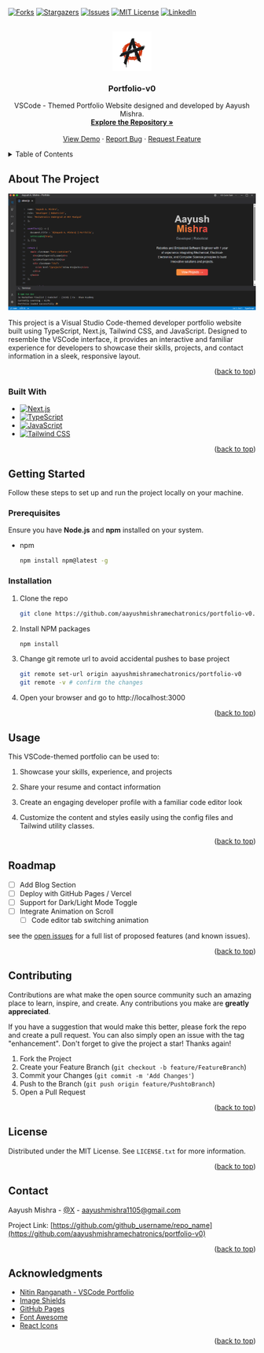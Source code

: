 <!-- Improved compatibility of back to top link: See: https://github.com/othneildrew/Best-README-Template/pull/73 -->
<a id="readme-top"></a>
<!--
*** Thanks for checking out the Best-README-Template. If you have a suggestion
*** that would make this better, please fork the repo and create a pull request
*** or simply open an issue with the tag "enhancement".
*** Don't forget to give the project a star!
*** Thanks again! Now go create something AMAZING! :D
-->



<!-- PROJECT SHIELDS -->
<!--
*** I'm using markdown "reference style" links for readability.
*** Reference links are enclosed in brackets [ ] instead of parentheses ( ).
*** See the bottom of this document for the declaration of the reference variables
*** for contributors-url, forks-url, etc. This is an optional, concise syntax you may use.
*** https://www.markdownguide.org/basic-syntax/#reference-style-links
-->
[![Forks][forks-shield]][forks-url]
[![Stargazers][stars-shield]][stars-url]
[![Issues][issues-shield]][issues-url]
[![MIT License][license-shield]][license-url]
[![LinkedIn][linkedin-shield]][linkedin-url]



<!-- PROJECT LOGO -->
<br />
<div align="center">
  <a href="https://github.com/aayushmishramechatronics/portfolio-v0">
    <img src="images/logo.png" alt="Logo" width="80" height="80">
  </a>

<h3 align="center">Portfolio-v0</h3>

  <p align="center">
    VSCode - Themed Portfolio Website designed and developed by Aayush Mishra.
    <br />
    <a href="https://github.com/aayushmishramechatronics/portfolio-v0"><strong>Explore the Repository »</strong></a>
    <br />
    <br />
    <a href="https://portfolio-v0-alpha.vercel.app/">View Demo</a>
    &middot;
    <a href="https://github.com/aayushmishramechatronics/portfolio-v0/issues/new?labels=bug&template=bug-report---.md">Report Bug</a>
    &middot;
    <a href="https://github.com/aayushmishramechatronics/portfolio-v0/issues/new?labels=enhancement&template=feature-request---.md">Request Feature</a>
  </p>
</div>



<!-- TABLE OF CONTENTS -->
<details>
  <summary>Table of Contents</summary>
  <ol>
    <li>
      <a href="#about-the-project">About The Project</a>
      <ul>
        <li><a href="#built-with">Built With</a></li>
      </ul>
    </li>
    <li>
      <a href="#getting-started">Getting Started</a>
      <ul>
        <li><a href="#prerequisites">Prerequisites</a></li>
        <li><a href="#installation">Installation</a></li>
      </ul>
    </li>
    <li><a href="#usage">Usage</a></li>
    <li><a href="#roadmap">Roadmap</a></li>
    <li><a href="#contributing">Contributing</a></li>
    <li><a href="#license">License</a></li>
    <li><a href="#contact">Contact</a></li>
    <li><a href="#acknowledgments">Acknowledgments</a></li>
  </ol>
</details>



<!-- ABOUT THE PROJECT -->
## About The Project

[![Product Name Screen Shot][product-screenshot]](https://example.com)

This project is a Visual Studio Code-themed developer portfolio website built using TypeScript, Next.js, Tailwind CSS, and JavaScript. Designed to resemble the VSCode interface, it provides an interactive and familiar experience for developers to showcase their skills, projects, and contact information in a sleek, responsive layout.


<p align="right">(<a href="#readme-top">back to top</a>)</p>



### Built With

* [![Next.js][Next.js]][Next-url]
* [![TypeScript][TypeScript]][TypeScript-url]
* [![JavaScript][JavaScript]][JavaScript-url]
* [![Tailwind CSS][Tailwind]][Tailwind-url]

<p align="right">(<a href="#readme-top">back to top</a>)</p>



<!-- GETTING STARTED -->
## Getting Started

Follow these steps to set up and run the project locally on your machine.

### Prerequisites

Ensure you have **Node.js** and **npm** installed on your system.

* npm
  ```sh
  npm install npm@latest -g
  ```

### Installation

1. Clone the repo
   ```sh
   git clone https://github.com/aayushmishramechatronics/portfolio-v0.git
   ```
2. Install NPM packages
   ```sh
   npm install
   ```
3. Change git remote url to avoid accidental pushes to base project
   ```sh
   git remote set-url origin aayushmishramechatronics/portfolio-v0
   git remote -v # confirm the changes
   ```
4. Open your browser and go to http://localhost:3000
   
<p align="right">(<a href="#readme-top">back to top</a>)</p>



<!-- USAGE EXAMPLES -->
## Usage

This VSCode-themed portfolio can be used to:

1. Showcase your skills, experience, and projects

2. Share your resume and contact information

3. Create an engaging developer profile with a familiar code editor look

4. Customize the content and styles easily using the config files and Tailwind utility classes.

<p align="right">(<a href="#readme-top">back to top</a>)</p>



<!-- ROADMAP -->
## Roadmap

- [ ] Add Blog Section
- [ ] Deploy with GitHub Pages / Vercel 
- [ ] Support for Dark/Light Mode Toggle
- [ ] Integrate Animation on Scroll
    - [ ] Code editor tab switching animation

see the [open issues](https://github.com/aayushmishramechatronics/portfolio-v0/issues) for a full list of proposed features (and known issues).

<p align="right">(<a href="#readme-top">back to top</a>)</p>



<!-- CONTRIBUTING -->
## Contributing

Contributions are what make the open source community such an amazing place to learn, inspire, and create. Any contributions you make are **greatly appreciated**.

If you have a suggestion that would make this better, please fork the repo and create a pull request. You can also simply open an issue with the tag "enhancement".
Don't forget to give the project a star! Thanks again!

1. Fork the Project
2. Create your Feature Branch (`git checkout -b feature/FeatureBranch`)
3. Commit your Changes (`git commit -m 'Add Changes'`)
4. Push to the Branch (`git push origin feature/PushtoBranch`)
5. Open a Pull Request

<p align="right">(<a href="#readme-top">back to top</a>)</p>


<!-- LICENSE -->
## License

Distributed under the MIT License. See `LICENSE.txt` for more information.

<p align="right">(<a href="#readme-top">back to top</a>)</p>



<!-- CONTACT -->
## Contact

Aayush Mishra - [@X](https://x.com/AayushMish33852) - aayushmishra1105@gmail.com

Project Link: [https://github.com/github_username/repo_name](https://github.com/aayushmishramechatronics/portfolio-v0)

<p align="right">(<a href="#readme-top">back to top</a>)</p>



<!-- ACKNOWLEDGMENTS -->
## Acknowledgments

* [Nitin Ranganath - VSCode Portfolio](https://vscode-portfolio.vercel.app/github)
* [Image Shields](https://shields.io/)
* [GitHub Pages](https://pages.github.com)
* [Font Awesome](https://fontawesome.com)
* [React Icons](https://react-icons.github.io/react-icons/search)

<p align="right">(<a href="#readme-top">back to top</a>)</p>



<!-- MARKDOWN LINKS & IMAGES -->
<!-- https://www.markdownguide.org/basic-syntax/#reference-style-links -->
[forks-shield]: https://img.shields.io/github/forks/aayushmishramechatronics/portfolio-v0.svg?style=for-the-badge
[forks-url]: https://github.com/aayushmishramechatronics/portfolio-v0/network/members
[stars-shield]: https://img.shields.io/github/stars/aayushmishramechatronics/portfolio-v0.svg?style=for-the-badge
[stars-url]: https://github.com/aayushmishramechatronics/portfolio-v0/stargazers
[issues-shield]: https://img.shields.io/github/issues/aayushmishramechatronics/portfolio-v0.svg?style=for-the-badge
[issues-url]: https://github.com/aayushmishramechatronics/portfolio-v0/issues
[license-shield]: https://img.shields.io/github/license/aayushmishramechatronics/portfolio-v0.svg?style=for-the-badge
[license-url]: https://github.com/aayushmishramechatronics/portfolio-v0/blob/master/LICENSE.txt
[linkedin-shield]: https://img.shields.io/badge/-LinkedIn-black.svg?style=for-the-badge&logo=linkedin&colorB=555
[linkedin-url]: https://linkedin.com/in/linkedin_username
[product-screenshot]: images/screenshot.png
[Next.js]: https://img.shields.io/badge/Next.js-000000?style=for-the-badge&logo=next.js&logoColor=white
[Next-url]: https://nextjs.org/
[TypeScript]: https://img.shields.io/badge/TypeScript-3178C6?style=for-the-badge&logo=typescript&logoColor=white
[TypeScript-url]: https://www.typescriptlang.org/
[JavaScript]: https://img.shields.io/badge/JavaScript-F7DF1E?style=for-the-badge&logo=javascript&logoColor=black
[JavaScript-url]: https://developer.mozilla.org/en-US/docs/Web/JavaScript
[Tailwind]: https://img.shields.io/badge/Tailwind_CSS-38B2AC?style=for-the-badge&logo=tailwind-css&logoColor=white
[Tailwind-url]: https://tailwindcss.com/
